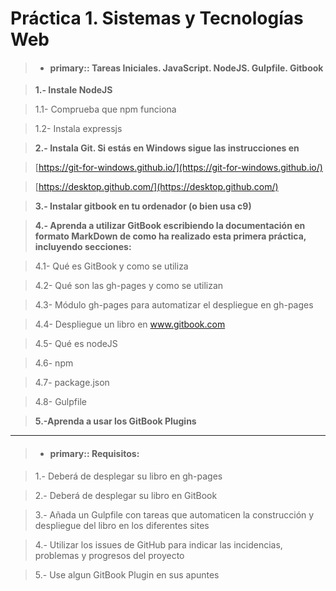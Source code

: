 # Práctica 1. Sistemas y Tecnologías Web

>- #### primary:: Tareas Iniciales. JavaScript. NodeJS. Gulpfile. Gitbook


> **1.- Instale NodeJS**

>    1.1- Comprueba que npm funciona

>    1.2- Instala expressjs


> **2.- Instala Git. Si estás en Windows sigue las instrucciones en**

>   [https://git-for-windows.github.io/](https://git-for-windows.github.io/)

>   [https://desktop.github.com/](https://desktop.github.com/)

> **3.- Instalar gitbook en tu ordenador (o bien usa c9)**

> **4.- Aprenda a utilizar GitBook escribiendo la documentación en formato MarkDown de como ha realizado esta primera práctica, incluyendo secciones:**

>    4.1- Qué es GitBook y como se utiliza

>    4.2- Qué son las gh-pages y como se utilizan

>    4.3- Módulo gh-pages para automatizar el despliegue en gh-pages 

>    4.4- Despliegue un libro en www.gitbook.com

>    4.5- Qué es nodeJS

>    4.6- npm

>    4.7- package.json

>    4.8- Gulpfile


> **5.-Aprenda a usar los GitBook Plugins**
 
<hr />


>- #### primary:: Requisitos:

> 1.- Deberá de desplegar su libro en gh-pages

> 2.- Deberá de desplegar su libro en GitBook

> 3.- Añada un Gulpfile con tareas que automaticen la construcción y despliegue del libro en los diferentes sites

> 4.- Utilizar los issues de GitHub para indicar las incidencias, problemas y progresos del proyecto

> 5.- Use algun GitBook Plugin en sus apuntes 

